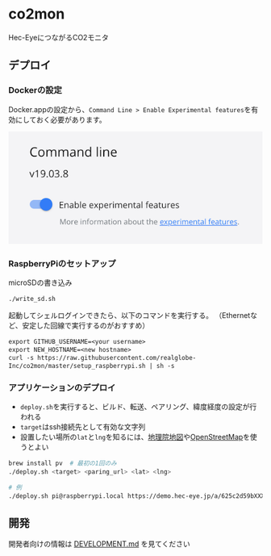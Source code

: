 # co2mon

Hec-EyeにつながるCO2モニタ

## デプロイ

### Dockerの設定

Docker.appの設定から、`Command Line > Enable Experimental features`を有効にしておく必要があります。

![enable_experimental_feature](docker_config.png)


### RaspberryPiのセットアップ

microSDの書き込み

```sh
./write_sd.sh
```

起動してシェルログインできたら、以下のコマンドを実行する。
（Ethernetなど、安定した回線で実行するのがおすすめ）

```
export GITHUB_USERNAME=<your username>
export NEW_HOSTNAME=<new hostname>
curl -s https://raw.githubusercontent.com/realglobe-Inc/co2mon/master/setup_raspberrypi.sh | sh -s
```

### アプリケーションのデプロイ

- `deploy.sh`を実行すると、ビルド、転送、ペアリング、緯度経度の設定が行われる
- `target`はssh接続先として有効な文字列
- 設置したい場所の`lat`と`lng`を知るには、[地理院地図](https://maps.gsi.go.jp/)や[OpenStreetMap](https://www.openstreetmap.org/)を使うとよい

```sh
brew install pv  # 最初の1回のみ
./deploy.sh <target> <paring_url> <lat> <lng>
```

```sh
# 例
./deploy.sh pi@raspberrypi.local https://demo.hec-eye.jp/a/625c2d59bXXXXXXXX 35.70161 139.75318
```

## 開発

開発者向けの情報は [DEVELOPMENT.md](DEVELOPMENT.md) を見てください

